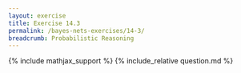 ```yaml
---
layout: exercise
title: Exercise 14.3
permalink: /bayes-nets-exercises/14-3/
breadcrumb: Probabilistic Reasoning
---
```


{% include mathjax_support %}
{% include_relative question.md %}
